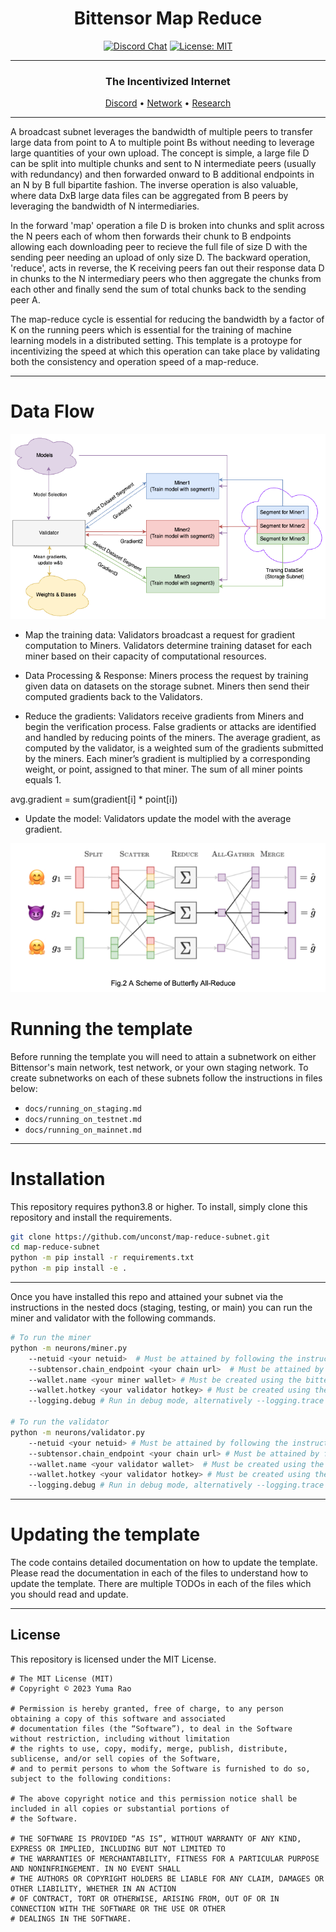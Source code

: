 
<div align="center">

# **Bittensor Map Reduce** <!-- omit in toc -->
[![Discord Chat](https://img.shields.io/discord/308323056592486420.svg)](https://discord.gg/bittensor)
[![License: MIT](https://img.shields.io/badge/License-MIT-yellow.svg)](https://opensource.org/licenses/MIT) 

---

### The Incentivized Internet <!-- omit in toc -->

[Discord](https://discord.gg/bittensor) • [Network](https://taostats.io/) • [Research](https://bittensor.com/whitepaper)

</div>

---

A broadcast subnet leverages the bandwidth of multiple peers to transfer large data from point to A to multiple point Bs without needing to leverage large quantities of your own upload. The concept is simple, a large file D can be split into multiple chunks and sent to N intermediate peers (usually with redundancy) and then forwarded onward to B additional endpoints in an N by B full bipartite fashion. The inverse operation is also valuable, where data DxB large data files can be aggregated from B peers by leveraging the bandwidth of N intermediaries. 

In the forward 'map' operation a file D is broken into chunks and split across the N peers each of whom then forwards their chunk to B endpoints allowing each downloading peer to recieve the full file of size D with the sending peer needing an upload of only size D. The backward operation, 'reduce', acts in reverse, the K receiving peers fan out their response data D in chunks to the N intermediary peers who then aggregate the chunks from each other and finally send the sum of total chunks back to the sending peer A. 

The map-reduce cycle is essential for reducing the bandwidth by a factor of K on the running peers which is essential for the training of machine learning models in a distributed setting. This template is a protoype for incentivizing the speed at which this operation can take place by validating both the consistency and operation speed of a map-reduce.    

---
# Data Flow

![Dataflow Diagram](dataflow.png)

- Map the training data:
Validators broadcast a request for gradient computation to Miners. Validators determine training dataset for each miner based on their capacity of computational resources.

- Data Processing & Response:
Miners process the request by training given data on datasets on the storage subnet.
Miners then send their computed gradients back to the Validators.

- Reduce the gradients:
Validators receive gradients from Miners and begin the verification process.
False gradients or attacks are identified and handled by reducing points of the miners.
The average gradient, as computed by the validator, is a weighted sum of the gradients submitted by the miners. Each miner’s gradient is multiplied by a corresponding weight, or point, assigned to that miner. 
The sum of all miner points equals 1.

avg.gradient = sum(gradient[i] * point[i])

- Update the model:
Validators update the model with the average gradient.


![Map All Reduce Diagram](allreduce.png)

# Running the template
Before running the template you will need to attain a subnetwork on either Bittensor's main network, test network, or your own staging network. To create subnetworks on each of these subnets follow the instructions in files below:

- `docs/running_on_staging.md`
- `docs/running_on_testnet.md`
- `docs/running_on_mainnet.md`

</div>

---

# Installation
This repository requires python3.8 or higher. To install, simply clone this repository and install the requirements.
```bash
git clone https://github.com/unconst/map-reduce-subnet.git
cd map-reduce-subnet
python -m pip install -r requirements.txt
python -m pip install -e .
```

</div>

---

Once you have installed this repo and attained your subnet via the instructions in the nested docs (staging, testing, or main) you can run the miner and validator with the following commands.
```bash
# To run the miner
python -m neurons/miner.py 
    --netuid <your netuid>  # Must be attained by following the instructions in the docs/running_on_*.md files
    --subtensor.chain_endpoint <your chain url>  # Must be attained by following the instructions in the docs/running_on_*.md files
    --wallet.name <your miner wallet> # Must be created using the bittensor-cli
    --wallet.hotkey <your validator hotkey> # Must be created using the bittensor-cli
    --logging.debug # Run in debug mode, alternatively --logging.trace for trace mode

# To run the validator
python -m neurons/validator.py 
    --netuid <your netuid> # Must be attained by following the instructions in the docs/running_on_*.md files
    --subtensor.chain_endpoint <your chain url> # Must be attained by following the instructions in the docs/running_on_*.md files
    --wallet.name <your validator wallet>  # Must be created using the bittensor-cli
    --wallet.hotkey <your validator hotkey> # Must be created using the bittensor-cli
    --logging.debug # Run in debug mode, alternatively --logging.trace for trace mode
```

</div>

---

# Updating the template
The code contains detailed documentation on how to update the template. Please read the documentation in each of the files to understand how to update the template. There are multiple TODOs in each of the files which you should read and update.

</div>

---

## License
This repository is licensed under the MIT License.
```text
# The MIT License (MIT)
# Copyright © 2023 Yuma Rao

# Permission is hereby granted, free of charge, to any person obtaining a copy of this software and associated
# documentation files (the “Software”), to deal in the Software without restriction, including without limitation
# the rights to use, copy, modify, merge, publish, distribute, sublicense, and/or sell copies of the Software,
# and to permit persons to whom the Software is furnished to do so, subject to the following conditions:

# The above copyright notice and this permission notice shall be included in all copies or substantial portions of
# the Software.

# THE SOFTWARE IS PROVIDED “AS IS”, WITHOUT WARRANTY OF ANY KIND, EXPRESS OR IMPLIED, INCLUDING BUT NOT LIMITED TO
# THE WARRANTIES OF MERCHANTABILITY, FITNESS FOR A PARTICULAR PURPOSE AND NONINFRINGEMENT. IN NO EVENT SHALL
# THE AUTHORS OR COPYRIGHT HOLDERS BE LIABLE FOR ANY CLAIM, DAMAGES OR OTHER LIABILITY, WHETHER IN AN ACTION
# OF CONTRACT, TORT OR OTHERWISE, ARISING FROM, OUT OF OR IN CONNECTION WITH THE SOFTWARE OR THE USE OR OTHER
# DEALINGS IN THE SOFTWARE.
```
